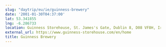 ```yaml
---
slug: "daytrip/eu/ie/guinness-brewery"
date: '2001-01-30T04:37:00'
lat: 53.341855
lng: -6.286733
location: Guinness Storehouse, St. James's Gate, Dublin 8, D08 VF8H, Ireland
external_url: https://www.guinness-storehouse.com/en/home
title: Guinness Brewery
---
```



